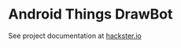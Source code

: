 # Android Things DrawBot

See project documentation at [hackster.io](https://www.hackster.io/57970/android-things-drawbot-9cdb1d)
